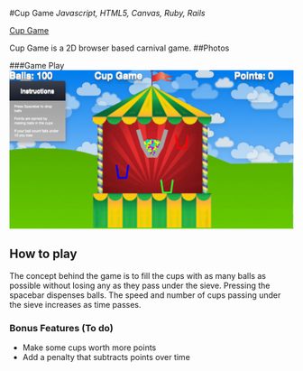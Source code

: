 #Cup Game
*Javascript, HTML5, Canvas, Ruby, Rails*

[Cup Game](http://cup-game.herokuapp.com/)

Cup Game is a 2D browser based carnival game.
##Photos

###Game Play
![Game](./app/assets/images/action.png)

## How to play
The concept behind the game is to fill the cups with as many balls as possible without losing any as they pass under the sieve. Pressing the spacebar dispenses balls.  The speed and number of cups passing under the sieve increases as time passes.

### Bonus Features (To do)
- Make some cups worth more points
- Add a penalty that subtracts points over time

